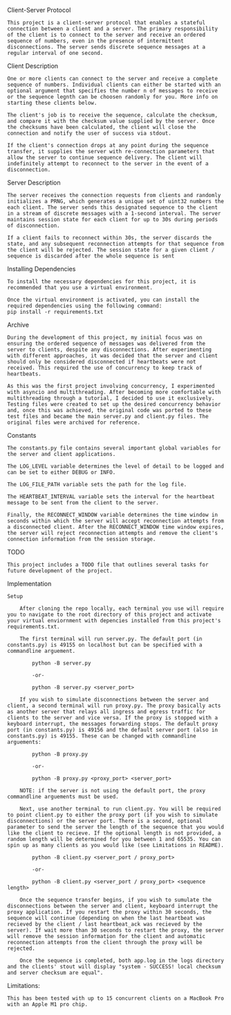 Client-Server Protocol

    This project is a client-server protocol that enables a stateful connection between a client and a server. The primary responsibility of the client is to connect to the server and receive an ordered sequence of numbers, even in the presence of intermittent disconnections. The server sends discrete sequence messages at a regular interval of one second.

Client Description

    One or more clients can connect to the server and receive a complete sequence of numbers. Individual clients can either be started with an optional argument that specifies the number n of messages to receive or the sequence legnth can be choosen randomly for you. More info on starting these clients below. 

    The client's job is to receive the sequence, calculate the checksum, and compare it with the checksum value supplied by the server. Once the checksums have been calculated, the client will close the connection and notify the user of success via stdout.

    If the client's connection drops at any point during the sequence transfer, it supplies the server with re-connection parameters that allow the server to continue sequence delivery. The client will indefinitely attempt to reconnect to the server in the event of a disconnection.

Server Description

    The server receives the connection requests from clients and randomly initializes a PRNG, which generates a unique set of uint32 numbers the each client. The server sends this designated sequence to the client in a stream of discrete messages with a 1-second interval. The server maintains session state for each client for up to 30s during periods of disconnection.

    If a client fails to reconnect within 30s, the server discards the state, and any subsequent reconnection attempts for that sequence from the client will be rejected. The session state for a given client / sequence is discarded after the whole sequence is sent

Installing Dependencies

    To install the necessary dependencies for this project, it is recommended that you use a virtual environment.

    Once the virtual environment is activated, you can install the required dependencies using the following command:
    pip install -r requirements.txt

Archive

    During the development of this project, my initial focus was on ensuring the ordered sequence of messages was delivered from the server to clients, despite any disconnections. After experimenting with different approaches, it was decided that the server and client should only be considered disconnected if heartbeats were not received. This required the use of concurrency to keep track of heartbeats. 
    
    As this was the first project involving concurrency, I experimented with asyncio and multithreading. After becoming more comfortable with multithreading through a tutorial, I decided to use it exclusively. Testing files were created to set up the desired concurrency behavior and, once this was achieved, the original code was ported to these test files and became the main server.py and client.py files. The original files were archived for reference.

Constants

    The constants.py file contains several important global variables for the server and client applications. 
    
    The LOG_LEVEL variable determines the level of detail to be logged and can be set to either DEBUG or INFO. 
    
    The LOG_FILE_PATH variable sets the path for the log file. 
    
    The HEARTBEAT_INTERVAL variable sets the interval for the heartbeat message to be sent from the client to the server. 
    
    Finally, the RECONNECT_WINDOW variable determines the time window in seconds within which the server will accept reconnection attempts from a disconnected client. After the RECONNECT_WINDOW time window expires, the server will reject reconnection attempts and remove the client's connection information from the session storage.

TODO

    This project includes a TODO file that outlines several tasks for future development of the project. 


Implementation

    Setup

        After cloning the repo locally, each terminal you use will require you to navigate to the root directory of this project and activate your virtual enviornment with depencies installed from this project's requirements.txt.

        The first terminal will run server.py. The default port (in constants.py) is 49155 on localhost but can be specified with a commandline arguement.

            python -B server.py

            -or-

            python -B server.py <server_port>

        If you wish to simulate disconnections between the server and client, a second terminal will run proxy.py. The proxy basically acts as another server that relays all ingress and egress traffic for clients to the server and vice versa. If the proxy is stopped with a keyboard interrupt, the messages forwarding stops. The default proxy port (in constants.py) is 49156 and the default server port (also in constants.py) is 49155. These can be changed with commandline arguements:

            python -B proxy.py

            -or-

            python -B proxy.py <proxy_port> <server_port>

        NOTE: if the server is not using the default port, the proxy commandline arguements must be used. 

        Next, use another terminal to run client.py. You will be required to point client.py to either the proxy port (if you wish to simulate disconnections) or the server port. There is a second, optional parameter to send the server the length of the sequence that you would like the client to recieve. If the optional length is not provided, a random length will be determined for you between 1 and 65535. You can spin up as many clients as you would like (see Limitations in README).

            python -B client.py <server_port / proxy_port>

            -or-

            python -B client.py <server_port / proxy_port> <sequence length>

        Once the sequence transfer begins, if you wish to sumulate the disconnections between the server and client, keyboard interrupt the proxy application. If you restart the proxy within 30 seconds, the sequence will continue (depending on when the last heartbeat was recieved by the client / last heartbeat_ack was recieved by the server). If wait more than 30 seconds to restart the proxy, the server will remove the session information for the client and automatic reconnection attempts from the client through the proxy will be rejected.

        Once the sequence is completed, both app.log in the logs directory and the clients' stout will display "system - SUCCESS! local checksum and server checksum are equal". 

Limitations:

    This has been tested with up to 15 concurrent clients on a MacBook Pro with an Apple M1 pro chip. 